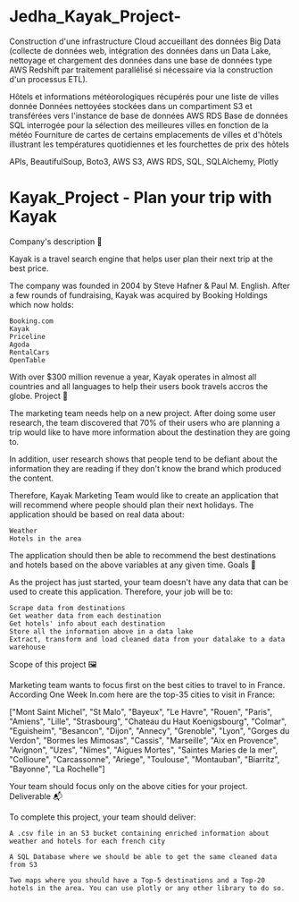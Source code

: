 # Jedha_Kayak_Project-


Construction d'une infrastructure Cloud accueillant des données Big Data (collecte de données web, intégration des données dans un Data Lake, nettoyage et chargement des données dans une base de données type AWS Redshift par traitement parallélisé si nécessaire via la construction d'un processus ETL).

Hôtels et informations météorologiques récupérés pour une liste de villes donnée
Données nettoyées stockées dans un compartiment S3 et transférées vers l'instance de base de données AWS RDS
Base de données SQL interrogée pour la sélection des meilleures villes en fonction de la météo
Fourniture de cartes de certains emplacements de villes et d'hôtels illustrant les températures quotidiennes et les fourchettes de prix des hôtels

APIs, BeautifulSoup, Boto3, AWS S3, AWS RDS, SQL, SQLAlchemy, Plotly

# Kayak_Project - Plan your trip with Kayak
Company's description 📇

Kayak is a travel search engine that helps user plan their next trip at the best price.

The company was founded in 2004 by Steve Hafner & Paul M. English. After a few rounds of fundraising, Kayak was acquired by Booking Holdings which now holds:

    Booking.com
    Kayak
    Priceline
    Agoda
    RentalCars
    OpenTable

With over $300 million revenue a year, Kayak operates in almost all countries and all languages to help their users book travels accros the globe.
Project 🚧

The marketing team needs help on a new project. After doing some user research, the team discovered that 70% of their users who are planning a trip would like to have more information about the destination they are going to.

In addition, user research shows that people tend to be defiant about the information they are reading if they don't know the brand which produced the content.

Therefore, Kayak Marketing Team would like to create an application that will recommend where people should plan their next holidays. The application should be based on real data about:

    Weather
    Hotels in the area

The application should then be able to recommend the best destinations and hotels based on the above variables at any given time.
Goals 🎯

As the project has just started, your team doesn't have any data that can be used to create this application. Therefore, your job will be to:

    Scrape data from destinations
    Get weather data from each destination
    Get hotels' info about each destination
    Store all the information above in a data lake
    Extract, transform and load cleaned data from your datalake to a data warehouse

Scope of this project 🖼️

Marketing team wants to focus first on the best cities to travel to in France. According One Week In.com here are the top-35 cities to visit in France:

["Mont Saint Michel", "St Malo", "Bayeux", "Le Havre", "Rouen", "Paris", "Amiens", "Lille", "Strasbourg", "Chateau du Haut Koenigsbourg", "Colmar", "Eguisheim", "Besancon", "Dijon", "Annecy", "Grenoble", "Lyon", "Gorges du Verdon", "Bormes les Mimosas", "Cassis", "Marseille", "Aix en Provence", "Avignon", "Uzes", "Nimes", "Aigues Mortes", "Saintes Maries de la mer", "Collioure", "Carcassonne", "Ariege", "Toulouse", "Montauban", "Biarritz", "Bayonne", "La Rochelle"]

Your team should focus only on the above cities for your project.
Deliverable 📬

To complete this project, your team should deliver:

    A .csv file in an S3 bucket containing enriched information about weather and hotels for each french city

    A SQL Database where we should be able to get the same cleaned data from S3

    Two maps where you should have a Top-5 destinations and a Top-20 hotels in the area. You can use plotly or any other library to do so.
